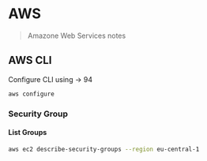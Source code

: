 # AWS
> Amazone Web Services notes

## AWS CLI
Configure CLI using -> 94
```
aws configure
```
### Security Group
#### List Groups
```sh
aws ec2 describe-security-groups --region eu-central-1
```
